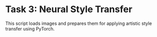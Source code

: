 # Task 3: Neural Style Transfer
This script loads images and prepares them for applying artistic style transfer using PyTorch.